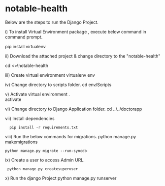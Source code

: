 # notable-health

Below are the steps to run the Django Project.

i) To install Virtual Environment package , execute below command in command prompt.

pip install virtualenv

ii) Download the attached project & change directory to the "notable-health"

cd <<your folder>>\notable-health

iii) Create virtual environment
       virtualenv env

iv) Change directory to scripts folder.
        cd env/Scripts

v) Activate virtual environment .  
       activate

vi) Change directory to Django Application folder.
       cd ../../doctorapp

vii) Install dependencies 

      pip install -r requirements.txt

viii) Run the below commands for migrations.
    python manage.py makemigrations

    python manage.py migrate --run-syncdb

ix) Create a user to access Admin URL.

     python manage.py createsuperuser

x) Run the django Project
    python manage.py runserver
